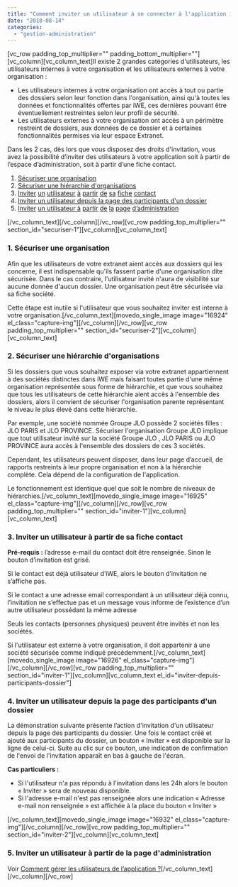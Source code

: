 ```yaml
---
title: "Comment inviter un utilisateur à se connecter à l'application iWE ?"
date: "2018-08-14"
categories: 
  - "gestion-administration"
---
```


\[vc\_row padding\_top\_multiplier="" padding\_bottom\_multiplier=""\]\[vc\_column\]\[vc\_column\_text\]Il existe 2 grandes catégories d'utilisateurs, les utilisateurs internes à votre organisation et les utilisateurs externes à votre organisation :

- Les utilisateurs internes à votre organisation ont accès à tout ou partie des dossiers selon leur fonction dans l'organisation, ainsi qu'à toutes les données et fonctionnalités offertes par iWE, ces dernières pouvant être éventuellement restreintes selon leur profil de sécurité.
- Les utilisateurs externes à votre organisation ont accès à un périmètre restreint de dossiers, aux données de ce dossier et à certaines fonctionnalités permises via leur espace Extranet.

Dans les 2 cas, dès lors que vous disposez des droits d'invitation, vous avez la possibilité d’inviter des utilisateurs à votre application soit à partir de l’espace d’administration, soit à partir d’une fiche contact.

1. [Sécuriser une organisation](#securiser-1)
2. [Sécuriser une hiérarchie d'organisations](#securiser-2)
3. [Inviter](#inviter-1) [u](#inviter-1)[n](#inviter-1) [utilis](#inviter-1)[ateur](#inviter-1) [à](#inviter-1) [partir](#inviter-1) [de](#inviter-1) [s](#inviter-1)[a](#inviter-1) [fich](#inviter-1)[e](#inviter-1) [contact](#inviter-1)
4. [Inviter un utilisateur depuis la page des participants d'un dossier](#inviter-depuis-participants-dossier)
5. [I](#inviter-2)[nviter](#inviter-2) [un util](#inviter-2)[isat](#inviter-2)[eur à](#inviter-2) [par](#inviter-2)[ti](#inviter-2)[r](#inviter-2) [d](#inviter-2)[e](#inviter-2) [la](#inviter-2) [page](#inviter-2) [d’administr](#inviter-2)[ation](#inviter-2)

\[/vc\_column\_text\]\[/vc\_column\]\[/vc\_row\]\[vc\_row padding\_top\_multiplier="" section\_id="securiser-1"\]\[vc\_column\]\[vc\_column\_text\]

### **1\. Sécuriser une organisation**

Afin que les utilisateurs de votre extranet aient accès aux dossiers qui les concerne, il est indispensable qu'ils fassent partie d'une organisation dite sécurisée. Dans le cas contraire, l'utilisateur invité n'aura de visibilité sur aucune donnée d'aucun dossier. Une organisation peut être sécurisée via sa fiche société.

Cette étape est inutile si l'utilisateur que vous souhaitez inviter est interne à votre organisation.\[/vc\_column\_text\]\[movedo\_single\_image image="16924" el\_class="capture-img"\]\[/vc\_column\]\[/vc\_row\]\[vc\_row padding\_top\_multiplier="" section\_id="securiser-2"\]\[vc\_column\]\[vc\_column\_text\]

### **2\. Sécuriser une hiérarchie d'organisations**

Si les dossiers que vous souhaitez exposer via votre extranet appartiennent à des sociétés distinctes dans iWE mais faisant toutes partie d'une même organisation représentée sous forme de hiérarchie, et que vous souhaitez que tous les utilisateurs de cette hiérarchie aient accès à l'ensemble des dossiers, alors il convient de sécuriser l'organisation parente représentant le niveau le plus élevé dans cette hiérarchie.

Par exemple, une société nommée Groupe JLO possède 2 sociétés filles : JLO PARIS et JLO PROVINCE. Sécuriser l'organisation Groupe JLO implique que tout utilisateur invité sur la société Groupe JLO , JLO PARIS ou JLO PROVINCE aura accès à l'ensemble des dossiers de ces 3 sociétés.

Cependant, les utilisateurs peuvent disposer, dans leur page d’accueil, de rapports restreints à leur propre organisation et non à la hiérarchie complète. Cela dépend de la configuration de l'application.

Le fonctionnement est identique quel que soit le nombre de niveaux de hiérarchies.\[/vc\_column\_text\]\[movedo\_single\_image image="16925" el\_class="capture-img"\]\[/vc\_column\]\[/vc\_row\]\[vc\_row padding\_top\_multiplier="" section\_id="inviter-1"\]\[vc\_column\]\[vc\_column\_text\]

### **3\. Inviter un utilisateur à partir de sa fiche contact**

**Pré-requis :** l’adresse e-mail du contact doit être renseignée. Sinon le bouton d’invitation est grisé.

Si le contact est déjà utilisateur d’iWE, alors le bouton d’invitation ne s’affiche pas.

Si le contact a une adresse email correspondant à un utilisateur déjà connu, l’invitation ne s’effectue pas et un message vous informe de l’existence d’un autre utilisateur possédant la même adresse

Seuls les contacts (personnes physiques) peuvent être invités et non les sociétés.

Si l'utilisateur est externe à votre organisation, il doit appartenir à une société sécurisée comme indiqué précédemment.\[/vc\_column\_text\]\[movedo\_single\_image image="16926" el\_class="capture-img"\]\[/vc\_column\]\[/vc\_row\]\[vc\_row padding\_top\_multiplier="" section\_id="inviter-1"\]\[vc\_column\]\[vc\_column\_text el\_id="inviter-depuis-participants-dossier"\]

### **4\. Inviter un utilisateur depuis la page des participants d'un dossier**

La démonstration suivante présente l’action d'invitation d'un utilisateur depuis la page des participants du dossier. Une fois le contact créé et ajouté aux participants du dossier, un bouton « Inviter » est disponible sur la ligne de celui-ci. Suite au clic sur ce bouton, une indication de confirmation de l'envoi de l'invitation apparaît en bas à gauche de l'écran.

**Cas particuliers :**

- Si l'utilisateur n'a pas répondu à l'invitation dans les 24h alors le bouton « Inviter » sera de nouveau disponible.
- Si l'adresse e-mail n'est pas renseignée alors une indication « Adresse e-mail non renseignée » est affichée à la place du bouton « Inviter »

\[/vc\_column\_text\]\[movedo\_single\_image image="16932" el\_class="capture-img"\]\[/vc\_column\]\[/vc\_row\]\[vc\_row padding\_top\_multiplier="" section\_id="inviter-2"\]\[vc\_column\]\[vc\_column\_text\]

### **5\. Inviter un utilisateur à partir de la page d'administration**

Voir [Comment gérer les utilisateurs de l’application ?](https://learn.iwecloud.com/gestion-administration/comment-gerer-utilisateurs/)\[/vc\_column\_text\]\[/vc\_column\]\[/vc\_row\]
